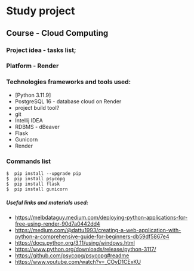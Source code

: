 # Study project

## Course - Cloud Computing

### Project idea - tasks list;
### Platform - Render

### Technologies frameworks and tools used:

- [Python 3.11.9]
- PostgreSQL 16 - database cloud on Render
- project build tool?
- git
- Intellij IDEA
- RDBMS - dBeaver
- Flask
- Gunicorn
- Render

### Commands list

  ```
  $  pip install --upgrade pip
  $  pip install psycopg        
  $  pip install flask
  $  pip install gunicorn
  
  ```

##### Useful links and materials used:

- https://melbdataguy.medium.com/deploying-python-applications-for-free-using-render-90d7a0442dd4
- https://medium.com/@dattu1993/creating-a-web-application-with-python-a-comprehensive-guide-for-beginners-db59df5867e4
- https://docs.python.org/3.11/using/windows.html
- https://www.python.org/downloads/release/python-3117/
- https://github.com/psycopg/psycopg#readme
- https://www.youtube.com/watch?v=_COyD1CExKU
